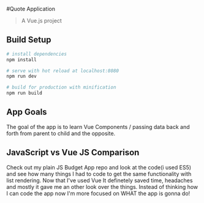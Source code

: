 #Quote Application
> A Vue.js project

## Build Setup

``` bash
# install dependencies
npm install

# serve with hot reload at localhost:8080
npm run dev

# build for production with minification
npm run build
```


## App Goals
The goal of the app is to learn Vue Components / passing data back and forth from parent to child and the opposite.

## JavaScript vs Vue JS Comparison
Check out my plain JS Budget App repo and look at the code(i used ES5) and see how 
many 
things I had to code to get the same functionality with list rendering. Now that I've used Vue It definetely saved 
time, headaches and mostly it gave me an other look over the things. Instead of thinking how I can code the app now 
I'm more focused on WHAT the app is gonna do!


